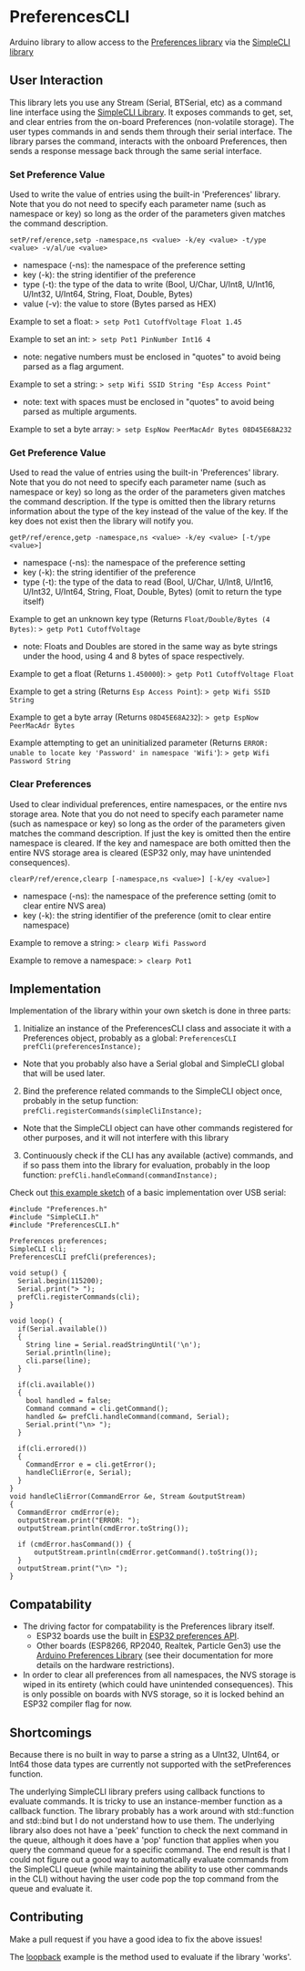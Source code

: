 # PreferencesCLI

Arduino library to allow access to the [Preferences library](https://github.com/vshymanskyy/Preferences) via the [SimpleCLI library](https://github.com/SpacehuhnTech/SimpleCLI)

## User Interaction

This library lets you use any Stream (Serial, BTSerial, etc) as a command line interface using the [SimpleCLI Library](https://github.com/SpacehuhnTech/SimpleCLI). 
It exposes commands to get, set, and clear entries from the on-board Preferences (non-volatile storage). 
The user types commands in and sends them through their serial interface. 
The library parses the command, interacts with the onboard Preferences, then sends a response message back through the same serial interface.

### Set Preference Value

Used to write the value of entries using the built-in 'Preferences' library. 
Note that you do not need to specify each parameter name (such as namespace or key) so long as the order of the parameters given matches the command description.

`setP/ref/erence,setp -namespace,ns <value> -k/ey <value> -t/ype <value> -v/al/ue <value>`
- namespace (-ns): the namespace of the preference setting
- key (-k): the string identifier of the preference
- type (-t): the type of the data to write (Bool, U/Char, U/Int8, U/Int16, U/Int32, U/Int64, String, Float, Double, Bytes)
- value (-v): the value to store (Bytes parsed as HEX)

Example to set a float: `> setp Pot1 CutoffVoltage Float 1.45`

Example to set an int: `> setp Pot1 PinNumber Int16 4` 
- note: negative numbers must be enclosed in "quotes" to avoid being parsed as a flag argument.

Example to set a string: `> setp Wifi SSID String "Esp Access Point"`
- note: text with spaces must be enclosed in "quotes" to avoid being parsed as multiple arguments.

Example to set a byte array: `> setp EspNow PeerMacAdr Bytes 08D45E68A232`

### Get Preference Value

Used to read the value of entries using the built-in 'Preferences' library.
Note that you do not need to specify each parameter name (such as namespace or key) so long as the order of the parameters given matches the command description.
If the type is omitted then the library returns information about the type of the key instead of the value of the key.
If the key does not exist then the library will notify you.

`getP/ref/erence,getp -namespace,ns <value> -k/ey <value> [-t/ype <value>]`
- namespace (-ns): the namespace of the preference setting
- key (-k): the string identifier of the preference
- type (-t): the type of the data to read (Bool, U/Char, U/Int8, U/Int16, U/Int32, U/Int64, String, Float, Double, Bytes) (omit to return the type itself)

Example to get an unknown key type (Returns `Float/Double/Bytes (4 Bytes)`: `> getp Pot1 CutoffVoltage`
- note: Floats and Doubles are stored in the same way as byte strings under the hood, using 4 and 8 bytes of space respectively.

Example to get a float (Returns `1.450000`): `> getp Pot1 CutoffVoltage Float`

Example to get a string (Returns `Esp Access Point`): `> getp Wifi SSID String`

Example to get a byte array (Returns `08D45E68A232`): `> getp EspNow PeerMacAdr Bytes`

Example attempting to get an uninitialized parameter (Returns `ERROR: unable to locate key 'Password' in namespace 'Wifi'`): `> getp Wifi Password String`

### Clear Preferences

Used to clear individual preferences, entire namespaces, or the entire nvs storage area.
Note that you do not need to specify each parameter name (such as namespace or key) so long as the order of the parameters given matches the command description.
If just the key is omitted then the entire namespace is cleared.
If the key and namespace are both omitted then the entire NVS storage area is cleared (ESP32 only, may have unintended consequences).

`clearP/ref/erence,clearp [-namespace,ns <value>] [-k/ey <value>]`
- namespace (-ns): the namespace of the preference setting (omit to clear entire NVS area)
- key (-k): the string identifier of the preference (omit to clear entire namespace)

Example to remove a string: `> clearp Wifi Password`

Example to remove a namespace: `> clearp Pot1`

## Implementation

Implementation of the library within your own sketch is done in three parts:
1. Initialize an instance of the PreferencesCLI class and associate it with a Preferences object, probably as a global: `PreferencesCLI prefCli(preferencesInstance);`
 - Note that you probably also have a Serial global and SimpleCLI global that will be used later.
2. Bind the preference related commands to the SimpleCLI object once, probably in the setup function: `prefCli.registerCommands(simpleCliInstance);`
 - Note that the SimpleCLI object can have other commands registered for other purposes, and it will not interfere with this library
3. Continuously check if the CLI has any available (active) commands, and if so pass them into the library for evaluation, probably in the loop function: `prefCli.handleCommand(commandInstance);`

Check out [this example sketch](examples/usbSerialCLI) of a basic implementation over USB serial:
```
#include "Preferences.h"
#include "SimpleCLI.h"
#include "PreferencesCLI.h"

Preferences preferences;
SimpleCLI cli;
PreferencesCLI prefCli(preferences);

void setup() {
  Serial.begin(115200);
  Serial.print("> ");
  prefCli.registerCommands(cli);
}

void loop() {
  if(Serial.available())
  {
    String line = Serial.readStringUntil('\n');
    Serial.println(line);
    cli.parse(line);
  }

  if(cli.available())
  {
    bool handled = false;
    Command command = cli.getCommand();
    handled &= prefCli.handleCommand(command, Serial);
    Serial.print("\n> ");
  }

  if(cli.errored())
  {
    CommandError e = cli.getError();
    handleCliError(e, Serial);
  }
}
void handleCliError(CommandError &e, Stream &outputStream)
{
  CommandError cmdError(e);
  outputStream.print("ERROR: ");
  outputStream.println(cmdError.toString());

  if (cmdError.hasCommand()) {
      outputStream.println(cmdError.getCommand().toString());
  }
  outputStream.print("\n> ");
}
```

## Compatability

- The driving factor for compatability is the Preferences library itself.
  - ESP32 boards use the built in [ESP32 preferences API](https://docs.espressif.com/projects/arduino-esp32/en/latest/api/preferences.html).
  - Other boards (ESP8266, RP2040, Realtek, Particle Gen3) use the [Arduino Preferences Library](https://github.com/vshymanskyy/Preferences) (see their documentation for more details on the hardware restrictions).
- In order to clear all preferences from all namespaces, the NVS storage is wiped in its entirety (which could have unintended consequences). This is only possible on boards with NVS storage, so it is locked behind an ESP32 compiler flag for now.

## Shortcomings

Because there is no built in way to parse a string as a UInt32, UInt64, or Int64 those data types are currently not supported with the setPreferences function.

The underlying SimpleCLI library prefers using callback functions to evaluate commands.
It is tricky to use an instance-member function as a callback function. 
The <functional> library probably has a work around with std::function and std::bind but I do not understand how to use them.
The underlying library also does not have a 'peek' function to check the next command in the queue, 
	although it does have a 'pop' function that applies when you query the command queue for a specific command.
The end result is that I could not figure out a good way to automatically evaluate commands from the SimpleCLI queue 
	(while maintaining the ability to use other commands in the CLI)
	without having the user code pop the top command from the queue and evaluate it.

## Contributing

Make a pull request if you have a good idea to fix the above issues!

The [loopback](examples/loopback) example is the method used to evaluate if the library 'works'.